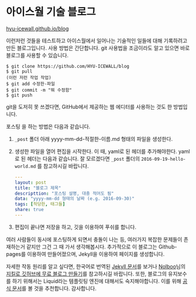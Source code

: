 # 아이스월 기술 블로그

[hyu-icewall.github.io/blog](hyu-icewall.github.io)

이런저런 것들을 테스트하고 아이스월에서 일어나는 기술적인 일들에 대해 기록하려고 만든 블로그입니다. 사용 방법은 간단합니다. git 사용법을 조금이라도 알고 있으면 바로 블로그를 사용할 수 있습니다.

```shell
$ git clone https://github.com/HYU-ICEWALL/blog
$ git pull
(이런 저런 작업 작업)
$ git add 수정한-파일
$ git commit -m "뭐 수정함"
$ git push
```

git을 도저히 못 쓰겠다면, GitHub에서 제공하는 웹 에디터를 사용하는 것도 한 방법입니다.

포스팅 을 하는 방법은 다음과 같습니다.

1. `_post` 폴더 아래 yyyy-mm-dd-적절한-이름.md 형태의 파일을 생성한다.

2. 생성한 파일을 열어 편집을 시작한다. 이 때, yaml로 된 헤더를 추가해야한다.
   yaml로 된 헤더는 다음과 같습니다. 잘 모르겠다면 `_post` 폴더의 `2016-09-19-hello-world.md` 를 참고하시길 바랍니다.

   ```yaml
   ---
   layout: post
   title: "블로그 제목"
   descripttion: "포스팅 설명, 대충 적어도 됨"
   data: "yyyy-mm-dd 형태의 날짜 (e.g. 2016-09-30)"
   tags: [적당한, 태그들]
   share: true
   ---
   ```

3. 편집이 끝나면 저장을 하고, 깃을 이용하여 푸쉬를 합니다.

여러 사람들이 동시에 포스팅하게 되면서 충돌이 나는 등, 여러가지 복잡한 문제들이 존재하는거 같지만 그건 그 때 가서 생각해봅시다. 추가적으로 이 블로그는 Github-pages를 이용하여 만들어졌으며, Jekyll을 이용하여 페이지를 생성합니다.

자세한 작동 원리를 알고 싶다면, 한국어로 번역된 [Jekyll 문서](https://jekyllrb-ko.github.io/)를 보거나 [Nolboo](https://nolboo.kim/)님의 [지킬로 깃허브에 무료 블로그 만들기](https://nolboo.kim/blog/2013/10/15/free-blog-with-github-jekyll/)를 참고하시길 바랍니다. 또한, 블로그의 유지보수를 하기 위해서는 Liquid라는 템플릿팅 엔진에 대해서도 숙지해야합니다. 이를 위해 [공식 문서](https://shopify.github.io/liquid/)를 볼 것을 추천합니다. 감사합니다.
